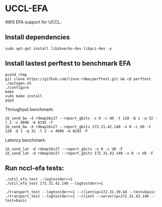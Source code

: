 # UCCL-EFA

AWS EFA support for UCCL.

## Install dependencies
```
sudo apt-get install libibverbs-dev libpci-dev -y
```

## Install lastest perftest to benchmark EFA
```
pushd /tmp
git clone https://github.com/linux-rdma/perftest.git && cd perftest
./autogen.sh
./configure
make
sudo make install
popd
```

Throughput benchmark: 
```
ib_send_bw -d rdmap16s27 --report_gbits -x 0 -c UD -t 128 -Q 1 -q 32 -l 2 -s 4096 -m 8192 -F
ib_send_bw -d rdmap16s27 --report_gbits 172.31.42.140 -x 0 -c UD -t 128 -Q 1 -q 32 -l 2 -s 4096 -m 8192 -F
```

Latency benchmark: 
```
ib_send_lat -d rdmap16s27 --report_gbits -x 0 -c UD -F
ib_send_lat -d rdmap16s27 --report_gbits 172.31.42.140 -x 0 -c UD -F
```

## Run nccl-efa tests: 
```
./util_efa_test --logtostderr=1
./util_efa_test 172.31.42.140 --logtostderr=1
```

```
./transport_test --logtostderr=1 --clientip=172.31.39.44 --test=basic
./transport_test --logtostderr=1 --client --serverip=172.31.42.140 --test=basic
```
